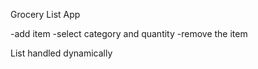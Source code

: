 Grocery List App

-add item
-select category and quantity
-remove the item

List handled dynamically
